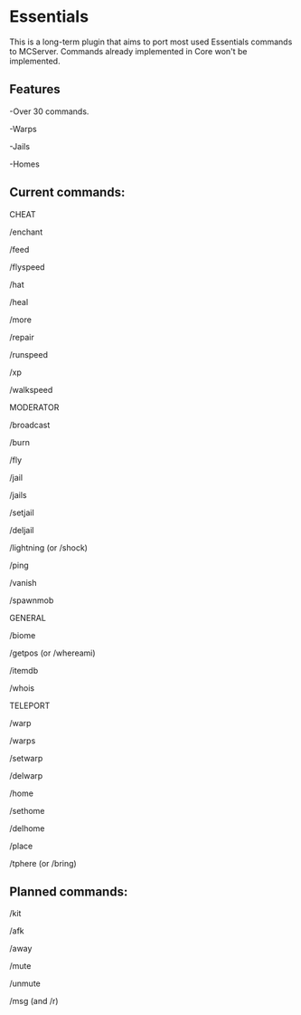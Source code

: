 Essentials
===========

This is a long-term plugin that aims to port most used Essentials commands to MCServer. Commands already implemented in Core won't be implemented.

Features
---
-Over 30 commands.

-Warps

-Jails

-Homes

Current commands:
---
CHEAT

/enchant

/feed

/flyspeed

/hat

/heal

/more

/repair

/runspeed

/xp

/walkspeed

MODERATOR

/broadcast

/burn

/fly

/jail

/jails

/setjail

/deljail

/lightning (or /shock)

/ping

/vanish

/spawnmob

GENERAL

/biome

/getpos (or /whereami)

/itemdb

/whois

TELEPORT

/warp

/warps

/setwarp

/delwarp

/home

/sethome

/delhome

/place

/tphere (or /bring)

Planned commands:
---

/kit

/afk

/away

/mute

/unmute

/msg (and /r)